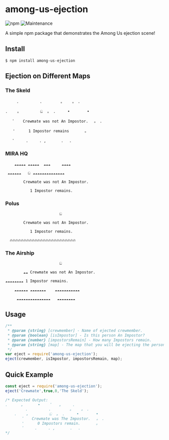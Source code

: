 # among-us-ejection

![npm](https://img.shields.io/npm/v/among-us-ejection)
![Maintenance](https://img.shields.io/maintenance/yes/2021)

A simple npm package that demonstrates the Among Us ejection scene!

## Install
```
$ npm install among-us-ejection
```

## Ejection on Different Maps
### The Skeld



    　　　.　　　 　　.　　　　　。　　 。　. 　
       
    .　　 。　　　　　 ඞ  。 . 　　 • 　　　　•
    
    　　ﾟ　  Crewmate was not An Impostor.　 。　.
      
    　　'　　　 1 Impostor remains 　 　　。
      
    　　ﾟ　　　.　　　. ,　　　　.　 .

### MIRA HQ


        ☁️☁️☁️☁️☁️ ☁️☁️☁️☁️☁️  ☁️☁️☁️     ☁️☁️☁️☁️
        
     ☁️☁️☁️☁️☁️☁️   ඞ ☁️☁️☁️☁️☁️☁️☁️☁️☁️☁️☁️☁️☁️☁️
     
            Crewmate was not An Impostor.
            
               1 Impostor remains.

### Polus
                            ඞ
                            
            Crewmate was not An Impostor.
            
               1 Impostor remains.
               
      🔥🔥🔥🔥🔥🔥🔥🔥🔥🔥🔥🔥🔥🔥🔥🔥🔥🔥🔥🔥🔥🔥🔥🔥

### The Airship
                            ඞ
                            
            ☁️☁️ Crewmate was not An Impostor.
            
    ☁️☁️☁️☁️☁️☁️☁️☁️ 1 Impostor remains.
    
        ☁️☁️☁️☁️☁️☁️ ☁️☁️☁️☁️☁️☁️☁️    ☁️☁️☁️☁️☁️☁️☁️☁️☁️☁️☁️
        
         ☁️☁️☁️☁️☁️☁️☁️☁️☁️☁️☁️☁️☁️☁️☁️   ☁️☁️☁️☁️☁️☁️☁️☁️

## Usage
```js
/**
 * @param {string} [crewmember] - Name of ejected crewmember.
 * @param {boolean} [isImpostor] - Is this person An Impostor?
 * @param {number} [impostorsRemain] - How many Impostors remain.
 * @param {string} [map] - The map that you will be ejecting the person out (Can be either The Skeld, MIRA HQ, Polus or The Airship)
 */
var eject = require('among-us-ejection');
eject(crewmember, isImpostor, impostorsRemain, map);
```

## Quick Example
```js
const eject = require('among-us-ejection');
eject('Crewmate',true,0,'The Skeld');

/* Expected Output:
. 　　　。　　　　•　 　ﾟ　　。 　　.
    　　　.　　　 　　.　　　　　。　　 。　. 　
    .　　 。　　　　　 ඞ  。 . 　　 • 　　　　•
    　　ﾟ　  Crewmate was The Impostor.　 。　.
    　　'　　　 0 Impostors remain. 　 　　。
    　　ﾟ　　　.　　　. ,　　　　.　 .
*/
```

